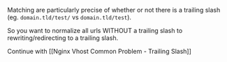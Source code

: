 Matching are particularly precise of whether or not there is a trailing slash (eg. `domain.tld/test/` vs `domain.tld/test`).

So you want to normalize all urls WITHOUT a trailing slash to rewriting/redirecting to a trailing slash.

Continue with [[Nginx Vhost Common Problem - Trailing Slash]]